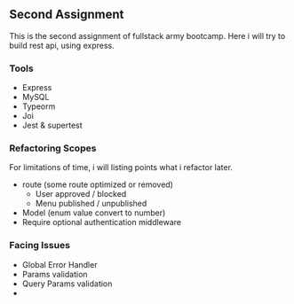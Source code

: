 ## Second Assignment
This is the second assignment of fullstack army bootcamp. Here i will try to build rest api, using express.

### Tools
- Express
- MySQL
- Typeorm
- Joi
- Jest & supertest


### Refactoring Scopes
For limitations of time, i will listing points what i refactor later.
- route (some route optimized or removed)
  -  User approved / blocked
  - Menu published / unpublished
- Model (enum value convert to number)
- Require optional authentication middleware



### Facing Issues
- Global Error Handler
- Params validation
- Query Params validation
- 